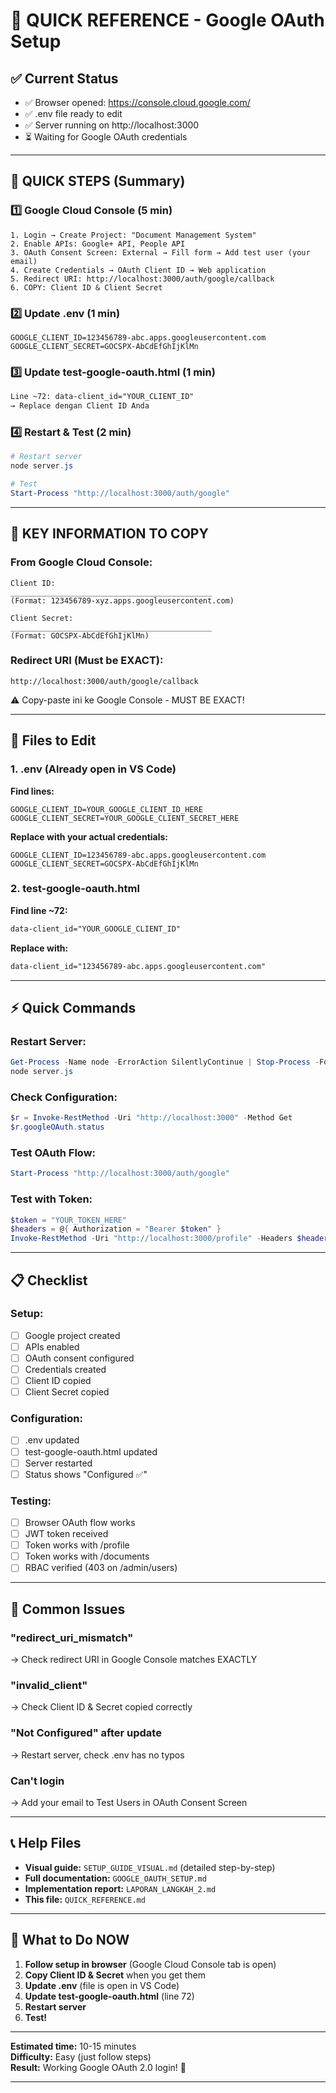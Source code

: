 # 🎯 QUICK REFERENCE - Google OAuth Setup

## ✅ Current Status
- ✅ Browser opened: https://console.cloud.google.com/
- ✅ .env file ready to edit
- ✅ Server running on http://localhost:3000
- ⏳ Waiting for Google OAuth credentials

---

## 📝 QUICK STEPS (Summary)

### 1️⃣ Google Cloud Console (5 min)
```
1. Login → Create Project: "Document Management System"
2. Enable APIs: Google+ API, People API
3. OAuth Consent Screen: External → Fill form → Add test user (your email)
4. Create Credentials → OAuth Client ID → Web application
5. Redirect URI: http://localhost:3000/auth/google/callback
6. COPY: Client ID & Client Secret
```

### 2️⃣ Update .env (1 min)
```env
GOOGLE_CLIENT_ID=123456789-abc.apps.googleusercontent.com
GOOGLE_CLIENT_SECRET=GOCSPX-AbCdEfGhIjKlMn
```

### 3️⃣ Update test-google-oauth.html (1 min)
```html
Line ~72: data-client_id="YOUR_CLIENT_ID"
→ Replace dengan Client ID Anda
```

### 4️⃣ Restart & Test (2 min)
```powershell
# Restart server
node server.js

# Test
Start-Process "http://localhost:3000/auth/google"
```

---

## 🎯 KEY INFORMATION TO COPY

### From Google Cloud Console:
```
Client ID: 
_____________________________________________
(Format: 123456789-xyz.apps.googleusercontent.com)

Client Secret:
_____________________________________________
(Format: GOCSPX-AbCdEfGhIjKlMn)
```

### Redirect URI (Must be EXACT):
```
http://localhost:3000/auth/google/callback
```
⚠️ Copy-paste ini ke Google Console - MUST BE EXACT!

---

## 🔧 Files to Edit

### 1. .env (Already open in VS Code)
**Find lines:**
```env
GOOGLE_CLIENT_ID=YOUR_GOOGLE_CLIENT_ID_HERE
GOOGLE_CLIENT_SECRET=YOUR_GOOGLE_CLIENT_SECRET_HERE
```

**Replace with your actual credentials:**
```env
GOOGLE_CLIENT_ID=123456789-abc.apps.googleusercontent.com
GOOGLE_CLIENT_SECRET=GOCSPX-AbCdEfGhIjKlMn
```

### 2. test-google-oauth.html
**Find line ~72:**
```html
data-client_id="YOUR_GOOGLE_CLIENT_ID"
```

**Replace with:**
```html
data-client_id="123456789-abc.apps.googleusercontent.com"
```

---

## ⚡ Quick Commands

### Restart Server:
```powershell
Get-Process -Name node -ErrorAction SilentlyContinue | Stop-Process -Force
node server.js
```

### Check Configuration:
```powershell
$r = Invoke-RestMethod -Uri "http://localhost:3000" -Method Get
$r.googleOAuth.status
```

### Test OAuth Flow:
```powershell
Start-Process "http://localhost:3000/auth/google"
```

### Test with Token:
```powershell
$token = "YOUR_TOKEN_HERE"
$headers = @{ Authorization = "Bearer $token" }
Invoke-RestMethod -Uri "http://localhost:3000/profile" -Headers $headers
```

---

## 📋 Checklist

### Setup:
- [ ] Google project created
- [ ] APIs enabled
- [ ] OAuth consent configured
- [ ] Credentials created
- [ ] Client ID copied
- [ ] Client Secret copied

### Configuration:
- [ ] .env updated
- [ ] test-google-oauth.html updated
- [ ] Server restarted
- [ ] Status shows "Configured ✅"

### Testing:
- [ ] Browser OAuth flow works
- [ ] JWT token received
- [ ] Token works with /profile
- [ ] Token works with /documents
- [ ] RBAC verified (403 on /admin/users)

---

## 🐛 Common Issues

### "redirect_uri_mismatch"
→ Check redirect URI in Google Console matches EXACTLY

### "invalid_client"
→ Check Client ID & Secret copied correctly

### "Not Configured" after update
→ Restart server, check .env has no typos

### Can't login
→ Add your email to Test Users in OAuth Consent Screen

---

## 📞 Help Files

- **Visual guide:** `SETUP_GUIDE_VISUAL.md` (detailed step-by-step)
- **Full documentation:** `GOOGLE_OAUTH_SETUP.md`
- **Implementation report:** `LAPORAN_LANGKAH_2.md`
- **This file:** `QUICK_REFERENCE.md`

---

## 🎯 What to Do NOW

1. **Follow setup in browser** (Google Cloud Console tab is open)
2. **Copy Client ID & Secret** when you get them
3. **Update .env** (file is open in VS Code)
4. **Update test-google-oauth.html** (line 72)
5. **Restart server**
6. **Test!**

---

**Estimated time:** 10-15 minutes  
**Difficulty:** Easy (just follow steps)  
**Result:** Working Google OAuth 2.0 login! 🎉

---

